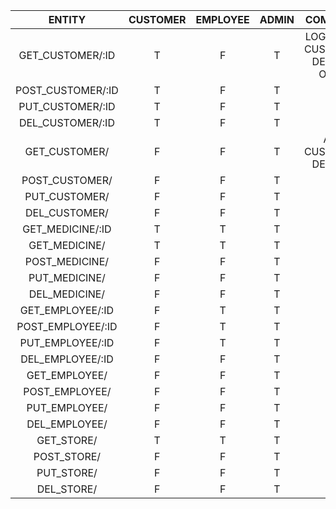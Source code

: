 |      ENTITY       | CUSTOMER | EMPLOYEE | ADMIN |             COMMENT             |
|:-----------------:|:--------:|:--------:|:-----:|:-------------------------------:|
| GET_CUSTOMER/:ID  |    T     |    F     |   T   | LOGGED IN CUSTOMER DETAILS ONLY |
| POST_CUSTOMER/:ID |    T     |    F     |   T   |                                 |
| PUT_CUSTOMER/:ID  |    T     |    F     |   T   |                                 |
| DEL_CUSTOMER/:ID  |    T     |    F     |   T   |                                 |
|   GET_CUSTOMER/   |    F     |    F     |   T   |      ALL CUSTOMER DETAILS       |
|  POST_CUSTOMER/   |    F     |    F     |   T   |                                 |
|   PUT_CUSTOMER/   |    F     |    F     |   T   |                                 |
|   DEL_CUSTOMER/   |    F     |    F     |   T   |                                 |
| GET_MEDICINE/:ID  |    T     |    T     |   T   |                                 |
|   GET_MEDICINE/   |    T     |    T     |   T   |                                 |
|  POST_MEDICINE/   |    F     |    F     |   T   |                                 |
|   PUT_MEDICINE/   |    F     |    F     |   T   |                                 |
|   DEL_MEDICINE/   |    F     |    F     |   T   |                                 |
| GET_EMPLOYEE/:ID  |    F     |    T     |   T   |                                 |
| POST_EMPLOYEE/:ID |    F     |    T     |   T   |                                 |
| PUT_EMPLOYEE/:ID  |    F     |    T     |   T   |                                 |
| DEL_EMPLOYEE/:ID  |    F     |    F     |   T   |                                 |
|   GET_EMPLOYEE/   |    F     |    F     |   T   |                                 |
|  POST_EMPLOYEE/   |    F     |    F     |   T   |                                 |
|   PUT_EMPLOYEE/   |    F     |    F     |   T   |                                 |
|   DEL_EMPLOYEE/   |    F     |    F     |   T   |                                 |
|    GET_STORE/     |    T     |    T     |   T   |                                 |
|    POST_STORE/    |    F     |    F     |   T   |                                 |
|    PUT_STORE/     |    F     |    F     |   T   |                                 |
|    DEL_STORE/     |    F     |    F     |   T   |                                 |